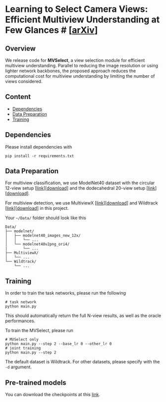 # Learning to Select Camera Views: Efficient Multiview Understanding at Few Glances # [[arXiv](https://arxiv.org/abs/2303.06145)]

## Overview
We release code for **MVSelect**, a view selection module for efficient multiview understanding. Parallel to reducing the image resolution or using lighter network backbones, the proposed approach reduces the computational cost for multiview understanding by limiting the number of views considered. 


 
## Content
- [Dependencies](#dependencies)
- [Data Preparation](#data-preparation)
- [Training](#training)


## Dependencies
Please install dependencies with 
```
pip install -r requirements.txt
```

## Data Preparation

For multiview classification, we use ModelNet40 dataset with the circular 12-view setup [[link](https://github.com/jongchyisu/mvcnn_pytorch)][[download](http://supermoe.cs.umass.edu/shape_recog/shaded_images.tar.gz)] and the dodecahedral 20-view setup [[link](https://github.com/kanezaki/pytorch-rotationnet)][[download](https://data.airc.aist.go.jp/kanezaki.asako/data/modelnet40v2png_ori4.tar)]. 

For multiview detection, we use MultiviewX [[link](https://github.com/hou-yz/MultiviewX)][[download](https://1drv.ms/u/s!AtzsQybTubHfgP9BJt2g7R_Ku4X3Pg?e=GFGeVn)] and Wildtrack [[link](https://www.epfl.ch/labs/cvlab/data/data-wildtrack/)][[download](http://documents.epfl.ch/groups/c/cv/cvlab-unit/www/data/Wildtrack/Wildtrack_dataset_full.zip)] in this project. 

Your `~/Data/` folder should look like this
```
Data/
├── modelnet/
│   ├── modelnet40_images_new_12x/
│   │   └── ...
│   └── modelnet40v2png_ori4/
|       └── ...
├── MultiviewX/
│   └── ...
└── Wildtrack/ 
    └── ...
```


## Training
In order to train the task networks, please run the following
```shell script
# task network
python main.py
``` 
This should automatically return the full N-view results, as well as the oracle performances. 

To train the MVSelect, please run
```shell script
# MVSelect only
python main.py --step 2 --base_lr 0 --other_lr 0
# joint training
python main.py --step 2
``` 
The default dataset is Wildtrack. For other datasets, please specify with the `-d` argument.


## Pre-trained models
You can download the checkpoints at this [link](https://anu365-my.sharepoint.com/:u:/g/personal/u6852178_anu_edu_au/EVFU-pk2swJAuaR29OeTBWABYLL-GzBVOJsvyFVxvbIGvQ).
